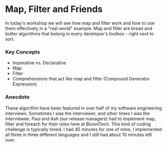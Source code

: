 # Map, Filter and Friends


In today's workshop we will see how map and filter work and how to use them effectively in a "real world" example. Map and filter are bread and butter algorithms that belong in every developer's toolbox - right next to sort.


### Key Concepts
- Imperative vs. Declarative
- Map
- Filter
- Comprehensions that act like map and filter (Compound Generator Expression)


### Anecdote
These algorithm have been featured in over half of my software engineering interviews. Sometimes I was the interviewer, and other times I was the interviewee. Paul and Ash (our release managers) had to implement map, filter and foreach for their roles here at BloomTech. This kind of coding challenge is typically timed. I had 45 minutes for one of mine, I implemented all three in three different languages and I still had about 10 minutes left over.
